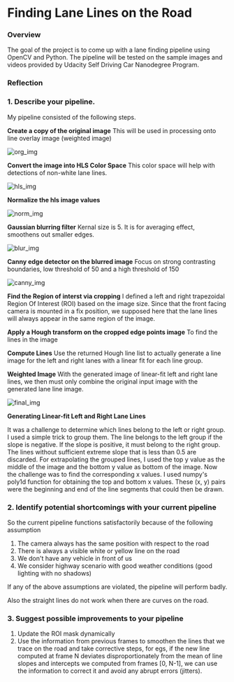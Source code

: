 # **Finding Lane Lines on the Road** 

### Overview

The goal of the project is to come up with a lane finding pipeline using OpenCV and Python. The pipeline will be tested on the sample images and videos provided by Udacity Self Driving Car Nanodegree Program.

### Reflection

### 1. Describe your pipeline.

My pipeline consisted of the following steps. 

**Create a copy of the original image**
This will be used in processing onto line overlay image (weighted image)

![org_img](https://user-images.githubusercontent.com/22439612/59167104-838e2280-8afd-11e9-9324-c7007a09f00c.png)

**Convert the image into HLS Color Space** 
This color space will help with detections of non-white lane lines. 

![hls_img](https://user-images.githubusercontent.com/22439612/59167110-8ab53080-8afd-11e9-8ac3-27ecba4ebb9c.png)

**Normalize the hls image values**

![norm_img](https://user-images.githubusercontent.com/22439612/59167116-9274d500-8afd-11e9-8768-d5385800095b.png)



**Gaussian blurring filter**
Kernal size is 5. It is for averaging effect, smoothens out smaller edges.

![blur_img](https://user-images.githubusercontent.com/22439612/59167125-99034c80-8afd-11e9-8150-54b776c6e192.png)


**Canny edge detector on the blurred image**
Focus on strong contrasting boundaries, low threshold of 50 and a high threshold of 150

![canny_img](https://user-images.githubusercontent.com/22439612/59167135-9ef92d80-8afd-11e9-94cc-6c488b2e6cf5.png)


**Find the Region of interst via cropping** 
I defined a left and right trapezoidal Region Of Interest (ROI) based on the image size. Since that the front facing camera is mounted in a fix position, we supposed here that the lane lines will always appear in the same region of the image.


**Apply a Hough transform on the cropped edge points image**
To find the lines in the image

**Compute Lines**
Use the returned Hough line list to actually generate a line image for the left and right lanes with a linear fit for each line group. 

**Weighted Image**
With the generated image of linear-fit left and right lane lines, we then must only combine the original input image with the generated lane line image. 

![final_img](https://user-images.githubusercontent.com/22439612/59167140-a3bde180-8afd-11e9-986a-7ccfc20da264.png)

**Generating Linear-fit Left and Right Lane Lines**

It was a challenge to determine which lines belong to the left or right group. I used a simple trick to group them. The line belongs to the left group if the slope is negative. If the slope is positive, it must belong to the right group. The lines without sufficient extreme slope that is less than 0.5 are discarded. For extrapolating the grouped lines, I used the top y value as the middle of the image and the bottom y value as bottom of the image. Now the challenge was to find the corresponding x values. I used numpy's poly1d function for obtaining the top and bottom x values. These (x, y) pairs were the beginning and end of the line segments that could then be drawn.

### 2. Identify potential shortcomings with your current pipeline

So the current pipeline functions satisfactorily because of the following assumption

1. The camera always has the same position with respect to the road
2. There is always a visible white or yellow line on the road
3. We don't have any vehicle in front of us
4. We consider highway scenario with good weather conditions (good lighting with no shadows)

If any of the above assumptions are violated, the pipeline will perform badly.

Also the straight lines do not work when there are curves on the road.


### 3. Suggest possible improvements to your pipeline

1. Update the ROI mask dynamically
2. Use the information from previous frames to smoothen the lines that we trace on the road and take corrective steps, for egs, if the new line computed at frame N deviates disproportionately from the mean of line slopes and intercepts we computed from frames [0, N-1], we can use the information to correct it and avoid any abrupt errors (jitters).

